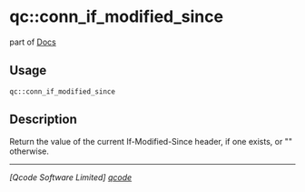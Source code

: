 qc::conn_if_modified_since
==========================

part of [Docs](.)

Usage
-----
`qc::conn_if_modified_since `

Description
-----------
Return the value of the current If-Modified-Since header, if one exists, or "" otherwise.

----------------------------------
*[Qcode Software Limited] [qcode]*

[qcode]: http://www.qcode.co.uk "Qcode Software"